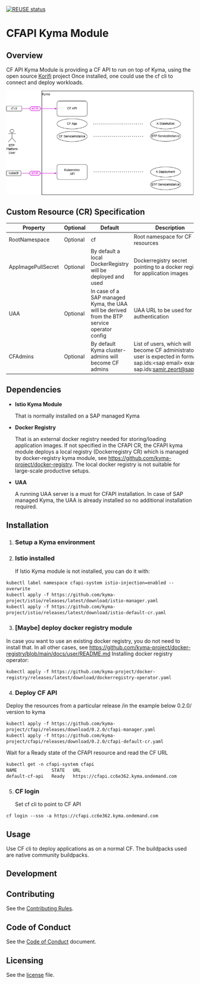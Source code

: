 [![REUSE status](https://api.reuse.software/badge/github.com/kyma-project/cfapi)](https://api.reuse.software/info/github.com/kyma-project/cfapi)

# CFAPI Kyma Module

## Overview
CF API Kyma Module is providing a CF API to run on top of Kyma, using the open source [Korifi](https://github.com/cloudfoundry/korifi) project
Once installed, one could use the cf cli to connect and deploy workloads. 

 ![CF on Kyma Overview](/docs/user/cfapi-kyma.drawio.png)

## Custom Resource (CR) Specification
| Property | Optional | Default | Description |
|-----|-----|-----|-----|
| RootNamespace | Optional | cf | Root namespace for CF resources |
| AppImagePullSecret | Optional | By default a local DockerRegistry will be deployed and used | Dockerregistry secret pointing to a docker registry for application images|
| UAA | Optional | In case of a SAP managed Kyma, the UAA will be derived from the BTP service operator config |  UAA URL to be used for authentication |
| CFAdmins | Optional | By default Kyma cluster-admins will become CF admins | List of users, which will become CF administrators.A user is expected in format sap.ids:\<sap email\> example sap.ids:samir.zeort@sap.com  |

## Dependencies
* **Istio Kyma Module**

  That is normally installed on a SAP managed Kyma
* **Docker Registry**
  
  That is an external docker registry needed for storing/loading application images. If not specified in the CFAPI CR, the CFAPI kyma module deploys a local registry (Dockerregistry CR) which is managed by docker-registry kyma module, see https://github.com/kyma-project/docker-registry. The local docker registry is not suitable for large-scale productive setups.
* **UAA**

  A running UAA server is a must for CFAPI installation. In case of SAP managed Kyma, the UAA is already installed so no additional installation required.
  

## Installation
1. ### Setup a Kyma environment ###

2. ### Istio installed ###

    If Istio Kyma module is not installed, you can do it with:

```
kubectl label namespace cfapi-system istio-injection=enabled --overwrite
kubectl apply -f https://github.com/kyma-project/istio/releases/latest/download/istio-manager.yaml
kubectl apply -f https://github.com/kyma-project/istio/releases/latest/download/istio-default-cr.yaml
```

3. ### [Maybe] deploy docker registry module
In case you want to use an existing docker registry, you do not need to install that.
In all other cases, see https://github.com/kyma-project/docker-registry/blob/main/docs/user/README.md
Installing docker registry operator:
```
kubectl apply -f https://github.com/kyma-project/docker-registry/releases/latest/download/dockerregistry-operator.yaml
```

4. ### Deploy CF API ###

Deploy the resources from a particular release /in the example below 0.2.0/ version to kyma
```
kubectl apply -f https://github.com/kyma-project/cfapi/releases/download/0.2.0/cfapi-manager.yaml
kubectl apply -f https://github.com/kyma-project/cfapi/releases/download/0.2.0/cfapi-default-cr.yaml
```

  Wait for a Ready state of the CFAPI resource and read the CF URL 
```
kubectl get -n cfapi-system cfapi
NAME             STATE   URL
default-cf-api   Ready   https://cfapi.cc6e362.kyma.ondemand.com
```

5.  ### CF login ###

    Set cf cli to point to CF API 
```
cf login --sso -a https://cfapi.cc6e362.kyma.ondemand.com 
```

   
## Usage

Use CF cli to deploy applications as on a normal CF. The buildpacks used are native community buildpacks. 

## Development

## Contributing
See the [Contributing Rules](CONTRIBUTING.md).

## Code of Conduct
See the [Code of Conduct](CODE_OF_CONDUCT.md) document.

## Licensing

See the [license](./LICENSE) file.
